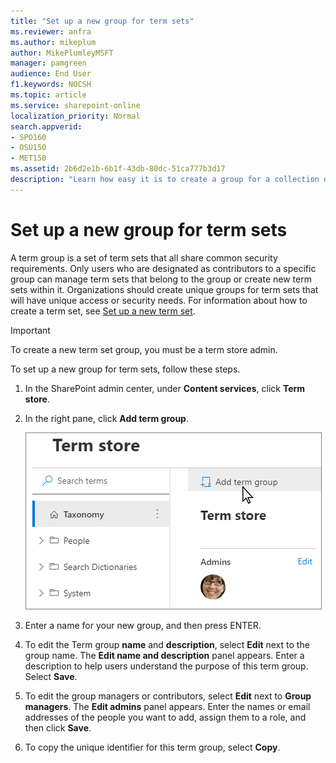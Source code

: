 ```yaml
---
title: "Set up a new group for term sets"
ms.reviewer: anfra
ms.author: mikeplum
author: MikePlumleyMSFT
manager: pamgreen
audience: End User
f1.keywords: NOCSH
ms.topic: article
ms.service: sharepoint-online
localization_priority: Normal
search.appverid:
- SPO160
- OSU150
- MET150
ms.assetid: 2b6d2e1b-6b1f-43db-80dc-51ca777b3d17
description: "Learn how easy it is to create a group for a collection of terms in a term set. When you make groups for term sets, you can specify a hierarchy of terms."
---
```


# Set up a new group for term sets

A term group is a set of term sets that all share common security requirements. Only users who are designated as contributors to a specific group can manage term sets that belong to the group or create new term sets within it. Organizations should create unique groups for term sets that will have unique access or security needs. For information about how to create a term set, see [Set up a new term set](set-up-new-term-set.md). 
  
> [!IMPORTANT]
>  To create a new term set group, you must be a term store admin. 
  
To set up a new group for term sets, follow these steps.
   
1. In the SharePoint admin center, under **Content services**, click **Term store**.
    
2. In the right pane, click **Add term group**.

    ![Screenshot of navigation pane in Term Store Management Tool, showing the New Group menu item](media/add-term-group.png)    

3. Enter a name for your new group, and then press ENTER.
    
4. To edit the Term group **name** and **description**, select **Edit** next to the group name. The **Edit name and description** panel appears. Enter a description to help users understand the purpose of this term group. Select **Save**. 
    
5. To edit the group managers or contributors, select **Edit** next to **Group managers**. The **Edit admins** panel appears. Enter the names or email addresses of the people you want to add, assign them to a role, and then click **Save**.
  
7. To copy the unique identifier for this term group, select **Copy**.
